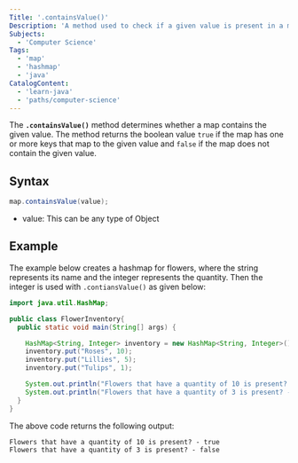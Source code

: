 ```yaml
---
Title: '.containsValue()'
Description: 'A method used to check if a given value is present in a map.'
Subjects: 
  - 'Computer Science'
Tags: 
  - 'map'
  - 'hashmap'
  - 'java'
CatalogContent: 
  - 'learn-java'
  - 'paths/computer-science'
---
```


The **`.containsValue()`** method determines whether a map contains the given value. The method returns the boolean value `true` if the map has one or more keys that map to the given value and `false` if the map does not contain the given value.

## Syntax

```java
map.containsValue(value);
```

- value: This can be any type of Object

## Example

The example below creates a hashmap for flowers, where the string represents its name and the integer represents the quantity. Then the integer is used with `.contiansValue()` as given below:

```java
import java.util.HashMap;

public class FlowerInventory{
  public static void main(String[] args) {

    HashMap<String, Integer> inventory = new HashMap<String, Integer>();
    inventory.put("Roses", 10);
    inventory.put("Lillies", 5);
    inventory.put("Tulips", 1);

    System.out.println("Flowers that have a quantity of 10 is present? - " + inventory.containsValue(10));
    System.out.println("Flowers that have a quantity of 3 is present? - " + inventory.containsValue(0));
  }
}
```

The above code returns the following output:

```shell
Flowers that have a quantity of 10 is present? - true
Flowers that have a quantity of 3 is present? - false
```
